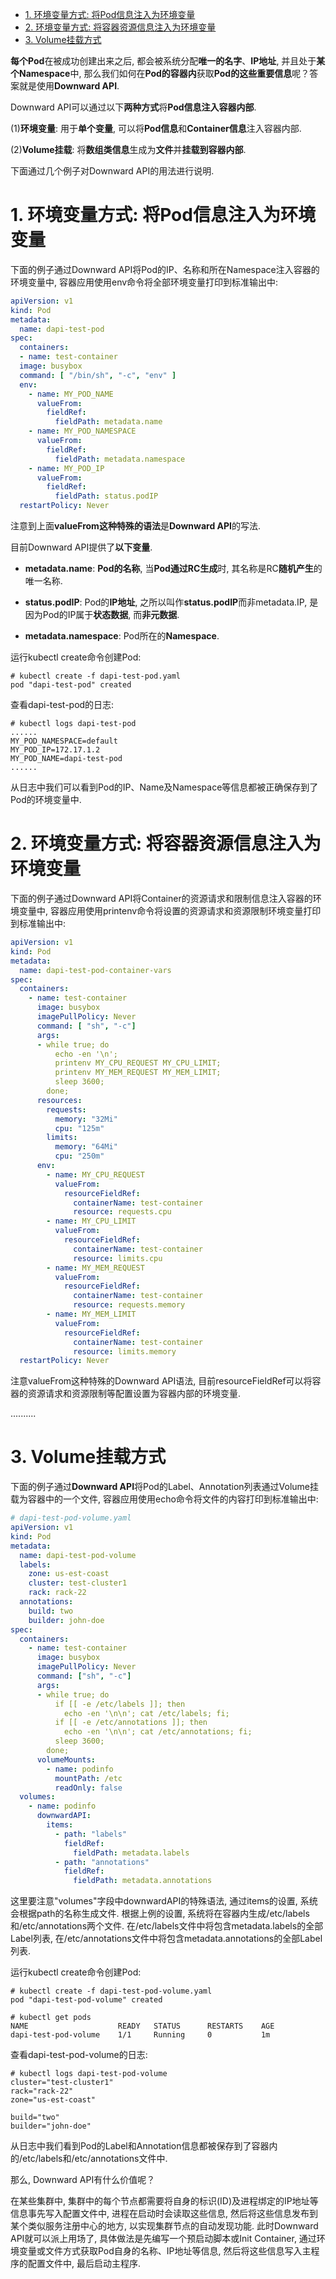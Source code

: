 
<!-- @import "[TOC]" {cmd="toc" depthFrom=1 depthTo=6 orderedList=false} -->

<!-- code_chunk_output -->

- [1. 环境变量方式: 将Pod信息注入为环境变量](#1-环境变量方式-将pod信息注入为环境变量)
- [2. 环境变量方式: 将容器资源信息注入为环境变量](#2-环境变量方式将容器资源信息注入为环境变量)
- [3. Volume挂载方式](#3-volume挂载方式)

<!-- /code_chunk_output -->

**每个Pod**在被成功创建出来之后, 都会被系统分配**唯一的名字**、**IP地址**, 并且处于**某个Namespace**中, 那么我们如何在**Pod的容器内**获取**Pod的这些重要信息**呢？答案就是使用**Downward API**. 

Downward API可以通过以下**两种方式**将**Pod信息注入容器内部**. 

(1)**环境变量**: 用于**单个变量**, 可以将**Pod信息**和**Container信息**注入容器内部. 

(2)**Volume挂载**: 将**数组类信息**生成为**文件**并**挂载到容器内部**. 

下面通过几个例子对Downward API的用法进行说明. 

# 1. 环境变量方式: 将Pod信息注入为环境变量

下面的例子通过Downward API将Pod的IP、名称和所在Namespace注入容器的环境变量中, 容器应用使用env命令将全部环境变量打印到标准输出中: 

```yaml
apiVersion: v1
kind: Pod
metadata:
  name: dapi-test-pod
spec:
  containers:
  - name: test-container
  image: busybox
  command: [ "/bin/sh", "-c", "env" ]
  env:
    - name: MY_POD_NAME
      valueFrom:
        fieldRef:
          fieldPath: metadata.name
    - name: MY_POD_NAMESPACE
      valueFrom:
        fieldRef:
          fieldPath: metadata.namespace
    - name: MY_POD_IP
      valueFrom:
        fieldRef:
          fieldPath: status.podIP
  restartPolicy: Never
```

注意到上面**valueFrom这种特殊的语法**是**Downward API**的写法. 

目前Downward API提供了**以下变量**. 

- **metadata.name**: **Pod的名称**, 当**Pod通过RC生成**时, 其名称是RC**随机产生**的唯一名称. 

- **status.podIP**: Pod的**IP地址**, 之所以叫作**status.podIP**而非metadata.IP, 是因为Pod的IP属于**状态数据**, 而**非元数据**. 

- **metadata.namespace**: Pod所在的**Namespace**. 

运行kubectl create命令创建Pod: 

```
# kubectl create -f dapi-test-pod.yaml
pod "dapi-test-pod" created
```

查看dapi-test-pod的日志: 

```
# kubectl logs dapi-test-pod
......
MY_POD_NAMESPACE=default
MY_POD_IP=172.17.1.2
MY_POD_NAME=dapi-test-pod
......
```

从日志中我们可以看到Pod的IP、Name及Namespace等信息都被正确保存到了Pod的环境变量中. 

# 2. 环境变量方式: 将容器资源信息注入为环境变量

下面的例子通过Downward API将Container的资源请求和限制信息注入容器的环境变量中, 容器应用使用printenv命令将设置的资源请求和资源限制环境变量打印到标准输出中: 

```yaml
apiVersion: v1
kind: Pod
metadata:
  name: dapi-test-pod-container-vars 
spec:
  containers:
    - name: test-container
      image: busybox
      imagePullPolicy: Never
      command: [ "sh", "-c"]
      args:
      - while true; do
          echo -en '\n';
          printenv MY_CPU_REQUEST MY_CPU_LIMIT;
          printenv MY_MEM_REQUEST MY_MEM_LIMIT;
          sleep 3600;
        done;
      resources:
        requests:
          memory: "32Mi"
          cpu: "125m"
        limits:
          memory: "64Mi"
          cpu: "250m"
      env:
        - name: MY_CPU_REQUEST
          valueFrom:
            resourceFieldRef:
              containerName: test-container
              resource: requests.cpu
        - name: MY_CPU_LIMIT
          valueFrom:
            resourceFieldRef:
              containerName: test-container
              resource: limits.cpu
        - name: MY_MEM_REQUEST
          valueFrom:
            resourceFieldRef:
              containerName: test-container
              resource: requests.memory
        - name: MY_MEM_LIMIT
          valueFrom:
            resourceFieldRef:
              containerName: test-container
              resource: limits.memory
  restartPolicy: Never
```

注意valueFrom这种特殊的Downward API语法, 目前resourceFieldRef可以将容器的资源请求和资源限制等配置设置为容器内部的环境变量. 

..........

# 3. Volume挂载方式

下面的例子通过**Downward API**将Pod的Label、Annotation列表通过Volume挂载为容器中的一个文件, 容器应用使用echo命令将文件的内容打印到标准输出中:

```yaml
# dapi-test-pod-volume.yaml
apiVersion: v1 
kind: Pod 
metadata:
  name: dapi-test-pod-volume
  labels:
    zone: us-est-coast
    cluster: test-cluster1
    rack: rack-22
  annotations:
    build: two
    builder: john-doe
spec:
  containers:
    - name: test-container
      image: busybox
      imagePullPolicy: Never
      command: ["sh", "-c"]
      args:
      - while true; do
          if [[ -e /etc/labels ]]; then
            echo -en '\n\n'; cat /etc/labels; fi;
          if [[ -e /etc/annotations ]]; then
            echo -en '\n\n'; cat /etc/annotations; fi;
          sleep 3600;
        done;
      volumeMounts:
        - name: podinfo
          mountPath: /etc
          readOnly: false
  volumes:
    - name: podinfo
      downwardAPI:
        items:
          - path: "labels"
            fieldRef:
              fieldPath: metadata.labels
          - path: "annotations"
            fieldRef:
              fieldPath: metadata.annotations 
```

这里要注意"volumes"字段中downwardAPI的特殊语法, 通过items的设置, 系统会根据path的名称生成文件. 根据上例的设置, 系统将在容器内生成/etc/labels和/etc/annotations两个文件. 在/etc/labels文件中将包含metadata.labels的全部Label列表, 在/etc/annotations文件中将包含metadata.annotations的全部Label列表. 

运行kubectl create命令创建Pod:

```
# kubectl create -f dapi-test-pod-volume.yaml
pod "dapi-test-pod-volume" created

# kubectl get pods
NAME                    READY   STATUS      RESTARTS    AGE
dapi-test-pod-volume    1/1     Running     0           1m
```

查看dapi\-test\-pod\-volume的日志: 

```
# kubectl logs dapi-test-pod-volume
cluster="test-cluster1"
rack="rack-22"
zone="us-est-coast"

build="two"
builder="john-doe"
```

从日志中我们看到Pod的Label和Annotation信息都被保存到了容器内的/etc/labels和/etc/annotations文件中. 

那么, Downward API有什么价值呢？

在某些集群中, 集群中的每个节点都需要将自身的标识(ID)及进程绑定的IP地址等信息事先写入配置文件中, 进程在启动时会读取这些信息, 然后将这些信息发布到某个类似服务注册中心的地方, 以实现集群节点的自动发现功能. 此时Downward API就可以派上用场了, 具体做法是先编写一个预启动脚本或Init Container, 通过环境变量或文件方式获取Pod自身的名称、IP地址等信息, 然后将这些信息写入主程序的配置文件中, 最后启动主程序. 
